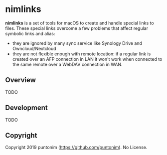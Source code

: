 # nimlinks

**nimlinks** is a set of tools for macOS to create and handle special links to files.
These special links overcome a few problems that affect regular symbolic links and alias:
 - they are ignored by many sync service like Synology Drive and Owncloud/Nextcloud
 - they are not flexible enough with remote location: if a regular link is created over an AFP connection in LAN it
 won't work when connected to the same remote over a WebDAV connection in WAN.
 

## Overview
TODO


## Development
TODO


## Copyright
Copyright 2019 puntonim (https://github.com/puntonim). No License.